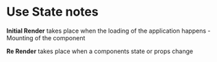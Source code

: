 # Use State notes

**Initial Render** takes place when the loading of the application happens - Mounting of the component

**Re Render** takes place when a components state or props change
